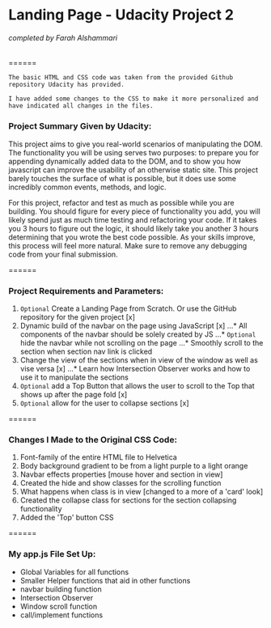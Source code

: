 # Landing Page - Udacity Project 2 
###### completed by Farah Alshammari
======

```
The basic HTML and CSS code was taken from the provided Github repository Udacity has provided. 

I have added some changes to the CSS to make it more personalized and have indicated all changes in the files. 

```


### Project Summary Given by Udacity:

This project aims to give you real-world scenarios of manipulating the DOM. The functionality you will be using serves two purposes: to prepare you for appending dynamically added data to the DOM, and to show you how javascript can improve the usability of an otherwise static site. This project barely touches the surface of what is possible, but it does use some incredibly common events, methods, and logic.

For this project, refactor and test as much as possible while you are building. You should figure for every piece of functionality you add, you will likely spend just as much time testing and refactoring your code. If it takes you 3 hours to figure out the logic, it should likely take you another 3 hours determining that you wrote the best code possible. As your skills improve, this process will feel more natural. Make sure to remove any debugging code from your final submission.

======

### Project Requirements and Parameters: 

1. `Optional` Create a Landing Page from Scratch. Or use the GitHub repository for the given project [x]
2. Dynamic build of the navbar on the page using JavaScript [x]
...* All components of the navbar should be solely created by JS
...* `Optional` hide the navbar while not scrolling on the page
...* Smoothly scroll to the section when section nav link is clicked
3. Change the view of the sections when in view of the window as well as vise versa [x]
...* Learn how Intersection Observer works and how to use it to manipulate the sections
4. `Optional` add a Top Button that allows the user to scroll to the Top that shows up after the page fold [x]
5. `Optional` allow for the user to collapse sections [x] 

======

### Changes I Made to the Original CSS Code: 

1. Font-family of the entire HTML file to Helvetica
2. Body background gradient to be from a light purple to a light orange
3. Navbar effects properties [mouse hover and section in view]
4. Created the hide and show classes for the scrolling function
5. What happens when class is in view [changed to a more of a 'card' look]
5. Created the collapse class for sections for the section collapsing functionality 
6. Added the 'Top' button CSS 

======

### My app.js File Set Up: 

* Global Variables for all functions
* Smaller Helper functions that aid in other functions
* navbar building function
* Intersection Observer 
* Window scroll function 
* call/implement functions
